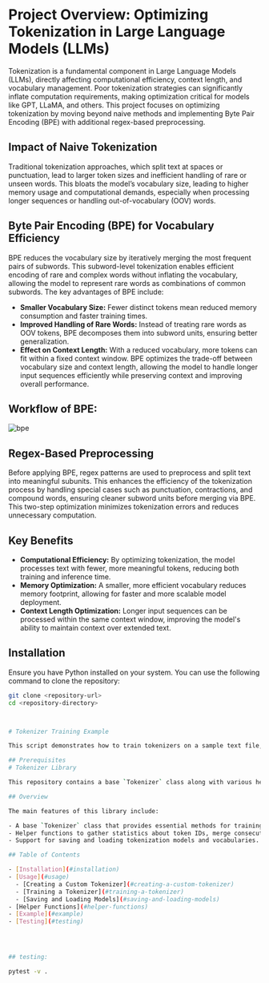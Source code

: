 




# Project Overview: Optimizing Tokenization in Large Language Models (LLMs)

Tokenization is a fundamental component in Large Language Models (LLMs), directly affecting computational efficiency, context length, and vocabulary management. Poor tokenization strategies can significantly inflate computation requirements, making optimization critical for models like GPT, LLaMA, and others. This project focuses on optimizing tokenization by moving beyond naive methods and implementing Byte Pair Encoding (BPE) with additional regex-based preprocessing.

## Impact of Naive Tokenization

Traditional tokenization approaches, which split text at spaces or punctuation, lead to larger token sizes and inefficient handling of rare or unseen words. This bloats the model’s vocabulary size, leading to higher memory usage and computational demands, especially when processing longer sequences or handling out-of-vocabulary (OOV) words.

## Byte Pair Encoding (BPE) for Vocabulary Efficiency

BPE reduces the vocabulary size by iteratively merging the most frequent pairs of subwords. This subword-level tokenization enables efficient encoding of rare and complex words without inflating the vocabulary, allowing the model to represent rare words as combinations of common subwords. The key advantages of BPE include:

- **Smaller Vocabulary Size:** Fewer distinct tokens mean reduced memory consumption and faster training times.
- **Improved Handling of Rare Words:** Instead of treating rare words as OOV tokens, BPE decomposes them into subword units, ensuring better generalization.
- **Effect on Context Length:** With a reduced vocabulary, more tokens can fit within a fixed context window. BPE optimizes the trade-off between vocabulary size and context length, allowing the model to handle longer input sequences efficiently while preserving context and improving overall performance.


## Workflow of BPE:

![bpe](https://github.com/user-attachments/assets/51d69f84-a777-4748-b578-84824561c7f4)



## Regex-Based Preprocessing

Before applying BPE, regex patterns are used to preprocess and split text into meaningful subunits. This enhances the efficiency of the tokenization process by handling special cases such as punctuation, contractions, and compound words, ensuring cleaner subword units before merging via BPE. This two-step optimization minimizes tokenization errors and reduces unnecessary computation.

## Key Benefits

- **Computational Efficiency:** By optimizing tokenization, the model processes text with fewer, more meaningful tokens, reducing both training and inference time.
- **Memory Optimization:** A smaller, more efficient vocabulary reduces memory footprint, allowing for faster and more scalable model deployment.
- **Context Length Optimization:** Longer input sequences can be processed within the same context window, improving the model's ability to maintain context over extended text.


## Installation

Ensure you have Python installed on your system. You can use the following command to clone the repository:

```bash
git clone <repository-url>
cd <repository-directory>



# Tokenizer Training Example

This script demonstrates how to train tokenizers on a sample text file, specifically using the `BasicTokenizer` class. The training process will create a vocabulary of 512 tokens based on byte pair encoding (BPE). The entire operation typically runs in around 25 seconds on a standard laptop.

## Prerequisites
# Tokenizer Library

This repository contains a base `Tokenizer` class along with various helper functions to facilitate text tokenization. The library is designed to provide an extensible foundation for building specific tokenizers and includes functionalities for training vocabularies, encoding, decoding, and saving/loading models.

## Overview

The main features of this library include:

- A base `Tokenizer` class that provides essential methods for training and managing tokenization.
- Helper functions to gather statistics about token IDs, merge consecutive token pairs, and handle control characters.
- Support for saving and loading tokenization models and vocabularies.

## Table of Contents

- [Installation](#installation)
- [Usage](#usage)
  - [Creating a Custom Tokenizer](#creating-a-custom-tokenizer)
  - [Training a Tokenizer](#training-a-tokenizer)
  - [Saving and Loading Models](#saving-and-loading-models)
- [Helper Functions](#helper-functions)
- [Example](#example)
- [Testing](#testing)




## testing:

pytest -v .
```
